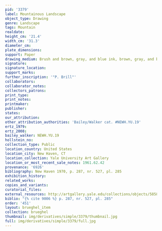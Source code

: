 ```yaml
---
pid: '3379'
label: Mountainous Landscape
object_type: Drawing
genre: Landscape
tags: Mountain
realdate: 
height_cm: '21.4'
width_cm: '31.3'
diameter_cm: 
plate_dimensions: 
support: Paper
drawing_medium: Brush and brown, gray, and blue ink, brown, gray, and blue wash
signature: 
signature_location: 
support_marks: 
further_inscription: '"P. Brill"'
collaborators: 
collaborator_notes: 
collectors_patrons: 
print_type: 
print_notes: 
printmaker: 
publisher: 
states: 
our_attribution: 
other_attribution_authorities: 'Bailey/Walker cat. #NEWH.YU.19'
ertz_1979: 
ertz_2008: 
bailey_walker: NEWH.YU.19
hollstein_no: 
collection_type: Public
location_country: United States
location_city: New Haven, CT
location_collection: Yale University Art Gallery
location_or_most_recent_sale_notes: 1961.62.42
provenance: '6926'
bibliography: New Haven 1970, p. 287, nr. 527, pl. 285
exhibition_history: 
related_works: 
copies_and_variants: 
curatorial_files: 
external_resources: http://artgallery.yale.edu/collections/objects/58587
biblio: "{% cite 9006 %} p. 287, nr. 527, pl. 285"
order: '451'
layout: brueghel_item
collection: brueghel
thumbnail: img/derivatives/simple/3379/thumbnail.jpg
full: img/derivatives/simple/3379/full.jpg
---
```

